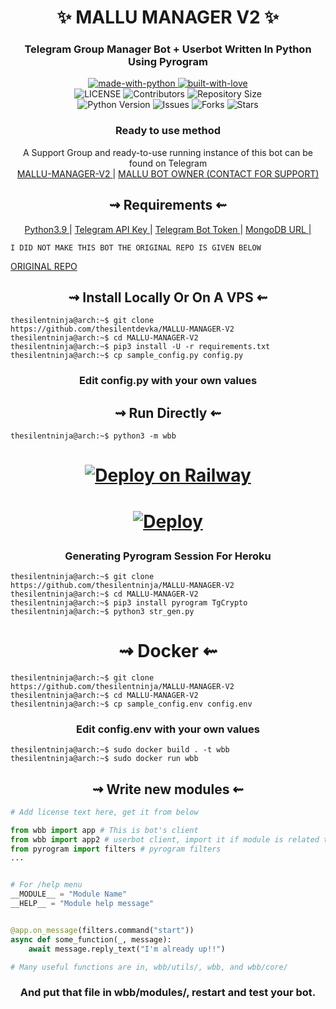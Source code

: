 <h1 align="center"> 
    ✨ MALLU MANAGER V2 ✨ 
</h1>

<h3 align="center"> 
    Telegram Group Manager Bot + Userbot Written In Python Using Pyrogram
</h3>

<p align="center">
    <a href="https://python.org">
        <img src="http://forthebadge.com/images/badges/made-with-python.svg" alt="made-with-python">
    </a>
    <a href="https://GitHub.com/thesilentninja">
        <img src="http://ForTheBadge.com/images/badges/built-with-love.svg" alt="built-with-love">
    </a> <br>
    <img src="https://img.shields.io/github/license/thesilentninja/MALLU-MANAGER-V2?style=for-the-badge&logo=appveyor" alt="LICENSE">
    <img src="https://img.shields.io/github/contributors/thesilentninja/MALLU-MANAGER-V2?style=for-the-badge&logo=appveyor" alt="Contributors">
    <img src="https://img.shields.io/github/repo-size/thesilentninja/MALLU-MANAGER-V2?style=for-the-badge&logo=appveyor" alt="Repository Size"> <br>
    <img src="https://img.shields.io/badge/python-3.9-green?style=for-the-badge&logo=appveyor" alt="Python Version">
    <img src="https://img.shields.io/github/issues/thesilentninja/MALLU-MANAGER-V2?style=for-the-badge&logo=appveyor" alt="Issues">
    <img src="https://img.shields.io/github/forks/thesilentninja/MALLU-MANAGER-V2?style=for-the-badge&logo=appveyor" alt="Forks">
    <img src="https://img.shields.io/github/stars/thesilentninja/MALLU-MANAGER-V2?style=for-the-badge&logo=appveyor" alt="Stars">
</p>

<h3 align="center"> 
    Ready to use method
</h3>

<p align="center">
    A Support Group and ready-to-use running instance of this bot can be found on Telegram <br>
    <a href="https://t.me/MALLU-MANAGER-V2"> MALLU-MANAGER-V2 </a> | 
    <a href="https://t.me/thesilentninja"> MALLU BOT OWNER (CONTACT FOR SUPPORT) </a>
</p>

<h2 align="center"> 
   ⇝ Requirements ⇜
</h2>

<p align="center">
    <a href="https://www.python.org/downloads/release/python-390/"> Python3.9 </a> |
    <a href="https://docs.pyrogram.org/intro/setup#api-keys"> Telegram API Key </a> |
    <a href="https://t.me/botfather"> Telegram Bot Token </a> | 
    <a href="https://telegra.ph/How-To-get-Mongodb-URI-04-06"> MongoDB URL |  </a>
    
    
    
    I DID NOT MAKE THIS BOT THE ORIGINAL REPO IS GIVEN BELOW
<a href="https://github.com/TheHamkerCat/WilliamButcherBot"> ORIGINAL REPO </a>
</p>

<h2 align="center"> 
   ⇝ Install Locally Or On A VPS ⇜
</h2>

```console
thesilentninja@arch:~$ git clone https://github.com/thesilentdevka/MALLU-MANAGER-V2
thesilentninja@arch:~$ cd MALLU-MANAGER-V2
thesilentninja@arch:~$ pip3 install -U -r requirements.txt
thesilentninja@arch:~$ cp sample_config.py config.py
```
 
<h3 align="center"> 
    Edit <b>config.py</b> with your own values
</h3>

<h2 align="center"> 
   ⇝ Run Directly ⇜
</h2>

```console
thesilentninja@arch:~$ python3 -m wbb
```
<h1>
    <p align="center">
        <a href="https://railway.app/new/template?template=https%3A%2F%2Fgithub.com%2Fthesilentninja%2FWilliamButcherBot&plugins=mongodb&envs=BOT_TOKEN%2CAPI_ID%2CAPI_HASH%2CSESSION_STRING%2CSUDO_USERS_ID%2CLOG_GROUP_ID%2CGBAN_LOG_GROUP_ID%2CWELCOME_DELAY_KICK_SEC%2CARQ_API_URL%2CMESSAGE_DUMP_CHAT%2CARQ_API_KEY%2CLOG_MENTIONS%2CUSERBOT_PREFIX%2CRSS_DELAY%2CPM_PERMIT&optionalEnvs=SESSION_STRING%2CUSERBOT_PREFIX&BOT_TOKENDesc=Obtain+a+Telegram+bot+token+by+contacting+%40BotFather&API_IDDesc=API_ID+of+your+Telegram+Account+my.telegram.org%2Fapps&API_HASHDesc=API_HASH+of+your+Telegram+Account+my.telegram.org%2Fapps&SESSION_STRINGDesc=Need+for+Userbot+Module+So+u+can+execute+.sh+%26+.l+cmd&SUDO_USERS_IDDesc=Sudo+users+have+full+access+to+everythin%2C+don%27t+trust+anyone...+ex%3A-+123456+654311+123456&LOG_GROUP_IDDesc=For+logs+channel+to+note+down+important+bot+level+events%2C+recommend+to+make+this+public.+ex%3A+%27-123456%27&GBAN_LOG_GROUP_IDDesc=gban+logs.+ex%3A+%27-123456%27&WELCOME_DELAY_KICK_SECDesc=Welcome+Delay+Kick+Sec&ARQ_API_URLDesc=For+Music+Downloading+And+Many+More+Things...+Don%27t+change+this+value&MESSAGE_DUMP_CHATDesc=Chat_id+of+the+group+where+useless+things+will+go&ARQ_API_KEYDesc=Get+this+from+%40ARQRobot.&LOG_MENTIONSDesc=Fill+1+to+turn+this+on%2C+or+0+to+turn+it+off.&USERBOT_PREFIXDesc=Userbot+command+prefix%2C+Leave+it+empty+if+you+don%27t+know+what+that+is.&RSS_DELAYDesc=Delay+in+which+RSS+will+send+updates+in+chat&PM_PERMITDesc=Pm+permit%2C+fill+1+to+enable+or+0+to+disable+it.&WELCOME_DELAY_KICK_SECDefault=300&ARQ_API_URLDefault=https%3A%2F%2Fthearq.tech&LOG_MENTIONSDefault=1&RSS_DELAYDefault=300&PM_PERMITDefault=1&referralCode=QLc1H6">
            <img src="https://railway.app/button.svg" alt="Deploy on Railway">
        </a>
    </p>
</h1>

<h1>
    <p align="center">
        <a href="https://heroku.com/deploy?template=https://github.com/thesilentninja/MALLU-MANAGER-V2">
            <img src="https://www.herokucdn.com/deploy/button.svg" alt="Deploy">
        </a>
    </p>
</h1>

<h3 align="center"> 
   Generating Pyrogram Session For Heroku
</h3>

```console
thesilentninja@arch:~$ git clone https://github.com/thesilentninja/MALLU-MANAGER-V2
thesilentninja@arch:~$ cd MALLU-MANAGER-V2
thesilentninja@arch:~$ pip3 install pyrogram TgCrypto
thesilentninja@arch:~$ python3 str_gen.py
```

<h1 align="center"> 
   ⇝ Docker ⇜
</h1>

```console
thesilentninja@arch:~$ git clone https://github.com/thesilentninja/MALLU-MANAGER-V2
thesilentninja@arch:~$ cd MALLU-MANAGER-V2
thesilentninja@arch:~$ cp sample_config.env config.env
```

<h3 align="center"> 
    Edit <b> config.env </b> with your own values
</h3>

```console
thesilentninja@arch:~$ sudo docker build . -t wbb
thesilentninja@arch:~$ sudo docker run wbb
```

<h2 align="center"> 
   ⇝ Write new modules ⇜
</h2>

```py
# Add license text here, get it from below

from wbb import app # This is bot's client
from wbb import app2 # userbot client, import it if module is related to userbot
from pyrogram import filters # pyrogram filters
...


# For /help menu
__MODULE__ = "Module Name"
__HELP__ = "Module help message"


@app.on_message(filters.command("start"))
async def some_function(_, message):
    await message.reply_text("I'm already up!!")

# Many useful functions are in, wbb/utils/, wbb, and wbb/core/
```

<h3 align="center"> 
   And put that file in wbb/modules/, restart and test your bot.
</h3>
